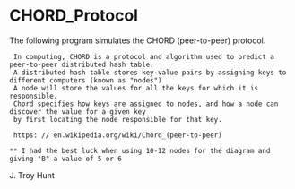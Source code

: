 # CHORD_Protocol

The following program simulates the CHORD (peer-to-peer) protocol.
     
     In computing, CHORD is a protocol and algorithm used to predict a peer-to-peer distributed hash table.
     A distributed hash table stores key-value pairs by assigning keys to different computers (known as "nodes")
     A node will store the values for all the keys for which it is responsible.
     Chord specifies how keys are assigned to nodes, and how a node can discover the value for a given key 
     by first locating the node responsible for that key.
     
     https: // en.wikipedia.org/wiki/Chord_(peer-to-peer)
    
    ** I had the best luck when using 10-12 nodes for the diagram and giving "B" a value of 5 or 6

J. Troy Hunt
